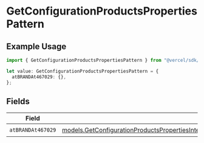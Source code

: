 # GetConfigurationProductsPropertiesPattern

## Example Usage

```typescript
import { GetConfigurationProductsPropertiesPattern } from "@vercel/sdk/models/getconfigurationproductsop.js";

let value: GetConfigurationProductsPropertiesPattern = {
  atBRANDAt467029: {},
};
```

## Fields

| Field                                                                                                                                                                                                                                          | Type                                                                                                                                                                                                                                           | Required                                                                                                                                                                                                                                       | Description                                                                                                                                                                                                                                    |
| ---------------------------------------------------------------------------------------------------------------------------------------------------------------------------------------------------------------------------------------------- | ---------------------------------------------------------------------------------------------------------------------------------------------------------------------------------------------------------------------------------------------- | ---------------------------------------------------------------------------------------------------------------------------------------------------------------------------------------------------------------------------------------------- | ---------------------------------------------------------------------------------------------------------------------------------------------------------------------------------------------------------------------------------------------- |
| `atBRANDAt467029`                                                                                                                                                                                                                              | [models.GetConfigurationProductsPropertiesIntegrationsResponse200ApplicationJSONResponseBodyProductsAtBRANDAt467029](../models/getconfigurationproductspropertiesintegrationsresponse200applicationjsonresponsebodyproductsatbrandat467029.md) | :heavy_check_mark:                                                                                                                                                                                                                             | N/A                                                                                                                                                                                                                                            |